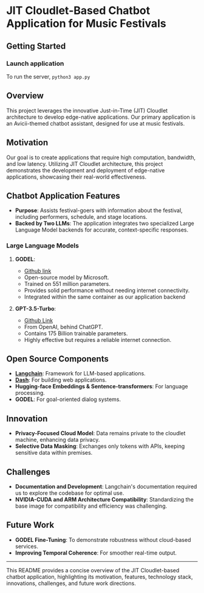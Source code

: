 # JIT Cloudlet-Based Chatbot Application for Music Festivals


## Getting Started
### Launch application
To run the server, `python3 app.py`

## Overview
This project leverages the innovative Just-in-Time (JIT) Cloudlet architecture to develop edge-native applications. Our primary application is an Avicii-themed chatbot assistant, designed for use at music festivals.

## Motivation
Our goal is to create applications that require high computation, bandwidth, and low latency. Utilizing JIT Cloudlet architecture, this project demonstrates the development and deployment of edge-native applications, showcasing their real-world effectiveness.

## Chatbot Application Features
- **Purpose**: Assists festival-goers with information about the festival, including performers, schedule, and stage locations.
- **Backed by Two LLMs**: The application integrates two specialized Large Language Model backends for accurate, context-specific responses.

### Large Language Models
1. **GODEL**:
   - [Github link](https://github.com/microsoft/GODEL)
   - Open-source model by Microsoft.
   - Trained on 551 million parameters.
   - Provides solid performance without needing internet connectivity.
   - Integrated within the same container as our application backend

2. **GPT-3.5-Turbo**:
   - [Github Link](https://github.com/openai/openai-python)
   - From OpenAI, behind ChatGPT.
   - Contains 175 Billion trainable parameters.
   - Highly effective but requires a reliable internet connection.

## Open Source Components
- **[Langchain](https://github.com/langchain-ai/langchain)**: Framework for LLM-based applications.
- **[Dash](https://github.com/plotly/dash)**: For building web applications.
- **Hugging-face Embeddings & Sentence-transformers**: For language processing.
- **GODEL**: For goal-oriented dialog systems.

## Innovation
- **Privacy-Focused Cloud Model**: Data remains private to the cloudlet machine, enhancing data privacy.
- **Selective Data Masking**: Exchanges only tokens with APIs, keeping sensitive data within premises.

## Challenges
- **Documentation and Development**: Langchain's documentation required us to explore the codebase for optimal use.
- **NVIDIA-CUDA and ARM Architecture Compatibility**: Standardizing the base image for compatibility and efficiency was challenging.

## Future Work
- **GODEL Fine-Tuning**: To demonstrate robustness without cloud-based services.
- **Improving Temporal Coherence**: For smoother real-time output.

---

This README provides a concise overview of the JIT Cloudlet-based chatbot application, highlighting its motivation, features, technology stack, innovations, challenges, and future work directions.


